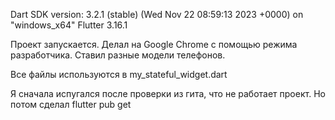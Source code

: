 Dart SDK version: 3.2.1 (stable) (Wed Nov 22 08:59:13 2023 +0000) on "windows_x64"
Flutter 3.16.1

Проект запускается. Делал на Google Chrome с помощью режима разработчика. Ставил разные модели телефонов.

Все файлы используются в my_stateful_widget.dart

Я сначала испугался после проверки из гита, что не работает проект. Но потом сделал flutter pub get
